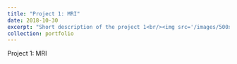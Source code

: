 ```yaml
---
title: "Project 1: MRI"
date: 2018-10-30
excerpt: "Short description of the project 1<br/><img src='/images/500x300.png'>"
collection: portfolio
---
```


Project 1: MRI